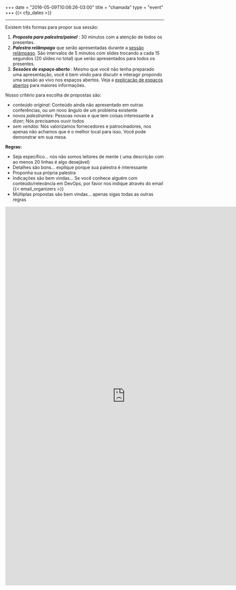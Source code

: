 +++
date = "2016-05-09T10:06:26-03:00"
title = "chamada"
type = "event"
+++
  {{< cfp_dates >}}

<hr>
Existem três formas para propor sua sessão:
<ol>
  <li><strong><em>Proposta para palestra/painel</em></strong> : 30 minutos com a atenção de todos os presentes.</li>
  <li><strong><em>Palestra relâmpago</em></strong> que serão apresentadas durante a <a href="/pages/ignite-talks-format"> sessão relâmpago</a>. São intervalos de 5 minutos com slides trocando a cada 15 segundos (20 slides no total) que serão apresentados para todos os presentes.</li>
  <li><strong><em>Sessões de espaço aberto</em></strong> : Mesmo que você não tenha preparado uma apresentação, você é bem vindo para discutir e interagir propondo uma sessão ao vivo nos espaços abertos. Veja a <a href="/pages/open-space-format">explicação de espaços abertos</a> para maiores informações.
</ol>

Nosso critério para escolha de propostas são:

- _conteúdo original_: Conteúdo ainda não apresentado em outras conferências, ou um novo ângulo de um problema existente
- _novos palestrantes_: Pessoas novas e que tem coisas interessante a dizer; Nós precisamos ouvir todos
- _sem vendas_: Nós valorizamos fornecedores e patrocinadores, nos apenas não achamos que é o melhor local para isso. Você pode demonstrar em sua mesa.

<strong>Regras:</strong>
<ul>
	<li>Seja específico... nós não somos leitores de mente ( uma descrição com ao menos 20 linhas é algo desejável)</li>
	<li>Detalhes são bons... explique porque sua palestra é interessante</li>
	<li>Proponha sua própria palestra</li>
	<li>Indicações são bem vindas... Se você conhece alguém com conteúdo/relevância em DevOps, por favor nos indique através do email {{< email_organizers >}}</li>
	<li>Múltiplas propostas são bem vindas... apenas sigas todas as outras regras</li>
</ul>

<iframe src="https://docs.google.com/forms/d/1YpszxP3MuTIO61oxDd3a4TySymPTK4kCEGiStGtQVTY/viewform?embedded=true" width="760" height="1200" frameborder="0" marginheight="0" marginwidth="0">Carregando…</iframe>
